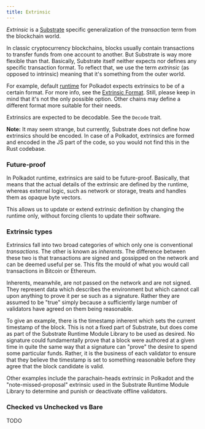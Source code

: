 ```yaml
---
title: Extrinsic
---
```


_Extrinsic_ is a [Substrate](Parity-Substrate) specific generalization of the _transaction_ term from the blockchain world.

In classic cryptocurrency blockchains, blocks usually contain transactions to transfer funds from one account to another. But Substrate is way more flexible than that. Basically, Substrate itself neither expects nor defines any specific transaction format. To reflect that, we use the term _extrinsic_ (as opposed to intrinsic) meaning that it's something from the outer world. 

For example, default [runtime](Runtime) for Polkadot expects extrinsics to be of a certain format. For more info, see the [Extrinsic Format](https://github.com/paritytech/polkadot/wiki/Polkadot-Extrinsic-format). Still, please keep in mind that it's not the only possible option. Other chains may define a different format more suitable for their needs.

Extrinsics are expected to be decodable. See the `Decode` trait.

**Note:** It may seem strange, but currently, Substrate does not define how extrinsics should be encoded. In case of a Polkadot, extrinsics are formed and encoded in the JS part of the code, so you would not find this in the Rust codebase.

### Future-proof

In Polkadot runtime, extrinsics are said to be future-proof. Basically, that means that the actual details of the extrinsic are defined by the runtime, whereas external logic, such as network or storage, treats and handles them as opaque byte vectors.

This allows us to update or extend extrinsic definition by changing the runtime only, without forcing clients to update their software.

### Extrinsic types

Extrinsics fall into two broad categories of which only one is conventional _transactions_. The other is known as _inherents_. The difference between these two is that transactions are signed and gossipped on the network and can be deemed useful per se. This fits the mould of what you would call transactions in Bitcoin or Ethereum.

Inherents, meanwhile, are not passed on the network and are not signed. They represent data which describes the environment but which cannot call upon anything to prove it per se such as a signature. Rather they are assumed to be "true" simply because a sufficiently large number of validators have agreed on them being reasonable.

To give an example, there is the timestamp inherent which sets the current timestamp of the block. This is not a fixed part of Substrate, but does come as part of the Substrate Runtime Module Library to be used as desired. No signature could fundamentally prove that a block were authored at a given time in quite the same way that a signature can "prove" the desire to spend some particular funds. Rather, it is the business of each validator to ensure that they believe the timestamp is set to something reasonable before they agree that the block candidate is valid.

Other examples include the parachain-heads extrinsic in Polkadot and the "note-missed-proposal" extrinsic used in the Substrate Runtime Module Library to determine and punish or deactivate offline validators.

### Checked vs Unchecked vs Bare

TODO
